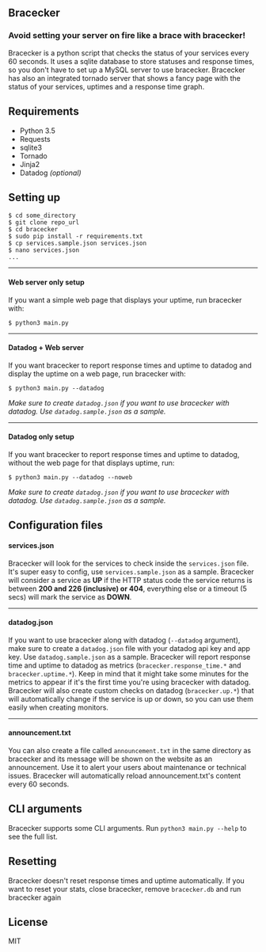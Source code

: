 ## Bracecker
### Avoid setting your server on fire like a brace with bracecker!
Bracecker is a python script that checks the status of your services every 60 seconds. It uses a sqlite database to store statuses and response times, so you don't have to set up a MySQL server to use bracecker. Bracecker has also an integrated tornado server that shows a fancy page with the status of your services, uptimes and a response time graph.

## Requirements
- Python 3.5
- Requests
- sqlite3
- Tornado
- Jinja2
- Datadog _(optional)_

## Setting up
```
$ cd some_directory
$ git clone repo_url
$ cd bracecker
$ sudo pip install -r requirements.txt
$ cp services.sample.json services.json
$ nano services.json
...
```

***

#### Web server only setup
If you want a simple web page that displays your uptime, run bracecker with:
```
$ python3 main.py
```

***

#### Datadog + Web server
If you want bracecker to report response times and uptime to datadog and display the uptime on a web page, run bracecker with:
```
$ python3 main.py --datadog
```
_Make sure to create `datadog.json` if you want to use bracecker with datadog. Use `datadog.sample.json` as a sample._

***

#### Datadog only setup
If you want bracecker to report response times and uptime to datadog, without the web page for that displays uptime, run:
```
$ python3 main.py --datadog --noweb
```
_Make sure to create `datadog.json` if you want to use bracecker with datadog. Use `datadog.sample.json` as a sample._

## Configuration files
#### services.json
Bracecker will look for the services to check inside the `services.json` file. It's super easy to config, use `services.sample.json` as a sample.
Bracecker will consider a service as **UP** if the HTTP status code the service returns is between **200 and 226 (inclusive) or 404**, everything else or a timeout (5 secs) will mark the service as **DOWN**.

***

#### datadog.json
If you want to use bracecker along with datadog (`--datadog` argument), make sure to create a `datadog.json` file with your datadog api key and app key. Use `datadog.sample.json` as a sample.
Bracecker will report response time and uptime to datadog as metrics (`bracecker.response_time.*` and `bracecker.uptime.*`). Keep in mind that it might take some minutes for the metrics to appear if it's the first time you're using bracecker with datadog.
Bracecker will also create custom checks on datadog (`bracecker.up.*`) that will automatically change if the service is up or down, so you can use them easily when creating monitors.

***

#### announcement.txt
You can also create a file called `announcement.txt` in the same directory as bracecker and its message will be shown on the website as an announcement. Use it to alert your users about maintenance or technical issues. Bracecker will automatically reload announcement.txt's content every 60 seconds.

## CLI arguments
Bracecker supports some CLI arguments. Run `python3 main.py --help` to see the full list.

## Resetting
Bracecker doesn't reset response times and uptime automatically. If you want to reset your stats, close bracecker, remove `bracecker.db` and run bracecker again

## License
MIT
